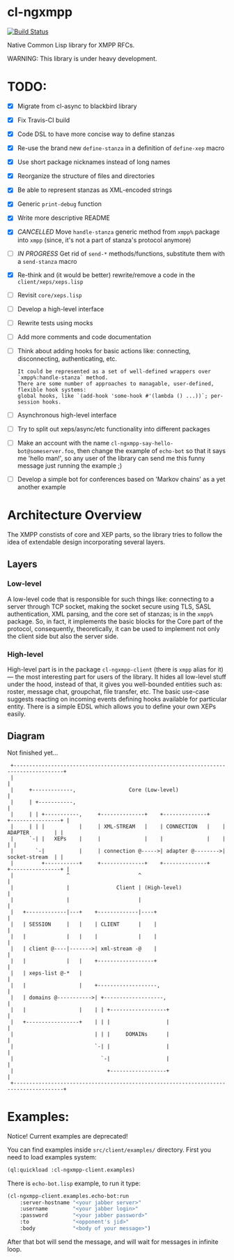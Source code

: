 # cl-ngxmpp


[![Build Status](https://travis-ci.org/grouzen/cl-ngxmpp.svg?branch=development)](https://travis-ci.org/grouzen/cl-ngxmpp)

Native Common Lisp library for XMPP RFCs.

WARNING: This library is under heavy development.

# TODO:

- [X] Migrate from cl-async to blackbird library
- [X] Fix Travis-CI build
- [X] Code DSL to have more concise way to define stanzas
- [X] Re-use the brand new `define-stanza` in a definition of `define-xep` macro
- [X] Use short package nicknames instead of long names
- [X] Reorganize the structure of files and directories
- [X] Be able to represent stanzas as XML-encoded strings
- [X] Generic `print-debug` function
- [X] Write more descriptive README
- [X] *CANCELLED* Move `handle-stanza` generic method from `xmpp%` package into `xmpp`
(since, it's not a part of stanza's protocol anymore)
- [ ] *IN PROGRESS* Get rid of `send-*` methods/functions, substitute them with a `send-stanza` macro
- [X] Re-think and (it would be better) rewrite/remove a code in the `client/xeps/xeps.lisp`
- [ ] Revisit `core/xeps.lisp`
- [ ] Develop a high-level interface
- [ ] Rewrite tests using mocks
- [ ] Add more comments and code documentation
- [ ] Think about adding hooks for basic actions like: connecting, disconnecting, authenticating, etc.

      It could be represented as a set of well-defined wrappers over `xmpp%:handle-stanza` method.
      There are some number of approaches to managable, user-defined, flexible hook systems:
      global hooks, like `(add-hook 'some-hook #'(lambda () ...))`; per-session hooks.

- [ ] Asynchronous high-level interface
- [ ] Try to split out xeps/async/etc functionality into different packages
- [ ] Make an account with the name `cl-ngxmpp-say-hello-bot@someserver.foo`, then change the example of `echo-bot`
so that it says me 'hello man!', so any user of the library can send me this funny message just running the example ;)
- [ ] Develop a simple bot for conferences based on 'Markov chains' as a yet another example


# Architecture Overview

The XMPP constists of core and XEP parts, so the library tries to follow
the idea of extendable design incorporating several layers.

## Layers

### Low-level

A low-level code that is responsible for such things like:
connecting to a server through TCP socket, making the socket secure using TLS,
SASL authentication, XML parsing, and the core set of stanzas; is in the `xmpp%` package.
So, in fact, it implements the basic blocks for the Core part of the protocol, consequently,
theoretically, it can be used to implement not only the client side but also the server side.

### High-level

High-level part is in the package `cl-ngxmpp-client` (there is `xmpp` alias for it) — the most
interesting part for users of the library. It hides all low-level stuff under the hood,
instead of that, it gives you well-bounded entities such as: roster, message chat, groupchat,
file transfer, etc. The basic use-case suggests reacting on incoming events defining hooks
available for particular entity. There is a simple EDSL which allows you to define your own
XEPs easily.

## Diagram

Not finished yet...

```
 +--------------------------------------------------------------------------------------+
 |                                                                                      |
 |     +-------------,                 Core (Low-level)                                 |
 |     | +-----------,                                                                  |
 |     | | +-----------,     +--------------+    +--------------+    +----------------+ |
 |     | | |           |     | XML-STREAM   |    | CONNECTION   |    | ADAPTER        | |
 |     `-| |   XEPs    |     |              |    |              |    |                | |
 |       `-|           |     | connection @----->| adapter @-------->| socket-stream  | |
 |         +-----------+     +--------------+    +--------------+    +----------------+ |
 |                 ^                      ^                                             |
 |                 |               Client | (High-level)                                |
 |                 |                      |                                             |
 |   +-------------|---+    +-------------|----+                                        |
 |   | SESSION     |   |    | CLIENT      |    |                                        |
 |   |             |   |    |             |    |                                        |
 |   | client @----|------->| xml-stream -@    |                                        |
 |   |             |   |    +------------------+                                        |
 |   | xeps-list @-*   |                                                                |
 |   |                 |    +-------------------,                                       |
 |   | domains @----------->| +-------------------,                                     |
 |   |                 |    | | +------------------+                                    |
 |   +-----------------+    | | |                  |                                    |
 |                          | | |     DOMAINs      |                                    |
 |                          `-| |                  |                                    |
 |                            `-|                  |                                    |
 |                              +------------------+                                    |
 +--------------------------------------------------------------------------------------+

```

# Examples:

Notice! Current examples are deprecated!

You can find examples inside `src/client/examples/` directory.
First you need to load examples system:

```commonlisp
(ql:quickload :cl-ngxmpp-client.examples)
```

There is `echo-bot.lisp` example, to run it type:

```commonlisp
(cl-ngxmpp-client.examples.echo-bot:run
    :server-hostname "<your jabber server>"
    :username        "<your jabber login>"
    :password        "<your jabber password>"
    :to              "<opponent's jid>"
    :body            "<body of your message>")
```

After that bot will send the message, and will wait for messages in infinite loop.
